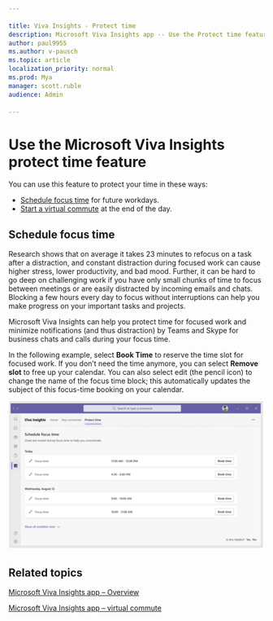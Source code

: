 ```yaml
---

title: Viva Insights - Protect time
description: Microsoft Viva Insights app -- Use the Protect time feature
author: paul9955
ms.author: v-pausch
ms.topic: article
localization_priority: normal 
ms.prod: Mya
manager: scott.ruble
audience: Admin

---
```


# Use the Microsoft Viva Insights protect time feature 

You can use this feature to protect your time in these ways:

* [Schedule focus time](#schedule-focus-time) for future workdays.
* [Start a virtual commute](viva-insights-virtual-commute.md#start-a-virtual-commute) at the end of the day.

## Schedule focus time

Research shows that on average it takes 23 minutes to refocus on a task after a distraction, and constant distraction during focused work can cause higher stress, lower productivity, and bad mood. Further, it can be hard to go deep on challenging work if you have only small chunks of time to focus between meetings or are easily distracted by incoming emails and chats. Blocking a few hours every day to focus without interruptions can help you make progress on your important tasks and projects.

Microsoft Viva Insights can help you protect time for focused work and minimize notifications (and thus distraction) by Teams and Skype for business chats and calls during your focus time.

In the following example, select **Book Time** to reserve the time slot for focused work. If you don’t need the time anymore, you can select **Remove slot** to free up your calendar. You can also select edit (the pencil icon) to change the name of the focus time block; this automatically updates the subject of this focus-time booking on your calendar.

![Book focus time](Images/book-time-2.png)

## Related topics

[Microsoft Viva Insights app &ndash; Overview](viva-teams-app.md)

[Microsoft Viva Insights app &ndash; virtual commute](viva-insights-virtual-commute.md)